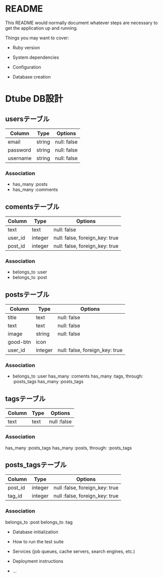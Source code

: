 # README

This README would normally document whatever steps are necessary to get the
application up and running.

Things you may want to cover:

* Ruby version

* System dependencies

* Configuration

* Database creation

# Dtube DB設計
## usersテーブル
|Column|Type|Options|
|------|----|-------|
|email|string|null: false|
|password|string|null: false|
|username|string|null: false|
### Association
- has_many :posts
- has_many :comments

## comentsテーブル
|Column|Type|Options|
|------|----|-------|
|text|text|null: false|
|user_id|integer|null: false, foreign_key: true|
|post_id|integer|null: false, foreign_key: true|
### Association
- belongs_to :user
- belongs_to :post

## postsテーブル
|Column|Type|Options|
|------|----|-------|
|title|text|null: false|
|text|text|null: false|
|image|string|null: false|
|good-btn|icon||
|user_id|integer|null: false, foreign_key: true|
### Association
- belongs_to :user
has_many :coments
has_many  :tags, through: :posts_tags
has_many :posts_tags

## tagsテーブル
|Column|Type|Options|
|------|----|-------|
|text|text|null :false|
### Association
has_many :posts_tags
has_many  :posts, through: :posts_tags

## posts_tagsテーブル
|Column|Type|Options|
|------|----|-------|
|post_id|integer|null :false, foreign_key: true|
|tag_id|integer|null :false, foreign_key: true|
### Association
belongs_to :post
belongs_to :tag


* Database initialization

* How to run the test suite

* Services (job queues, cache servers, search engines, etc.)

* Deployment instructions

* ...
